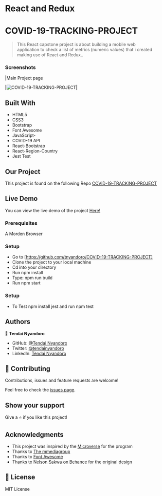 # React and Redux
# COVID-19-TRACKING-PROJECT


> This React capstone project is about building a mobile web application to check a list of metrics (numeric values) that i created making use of React and Redux..

### Screenshots

|Main Project page

|![COVID-19-TRACKING-PROJECT](https://user-images.githubusercontent.com/30318155/133264437-38ea7329-a9a9-47d3-8a71-39ca3c5c6c5c.png)|

## Built With

- HTML5
- CSS3
- Bootstrap
- Font Awesome
- JavaScript-
- COVID-19 API
- React-Bootstrap
- React-Region-Country
- Jest Test

## Our Project

This project is found on the following Repo [COVID-19-TRACKING-PROJECT](https://github.com/tnyandoro/COVID-19-TRACKING-PROJECT/)

## Live Demo

You can view the live demo of the project [Here!](https://tnyandoro.github.io/JavaScript-Capstone/)

### Prerequisites

A Morden Browser

### Setup
- Go to [https://github.com/tnyandoro/COVID-19-TRACKING-PROJECT]
- Clone the project to your local machine
- Cd into your directory
- Run npm install
- Type: npm run build
- Run npm start

### Setup
- To Test npm install jest and run npm test
## Authors

👤 **Tendai Nyandoro**

- GitHub: [@Tendai Nyandoro](https://github.com/tnyandoro)
- Twitter: [@tendainyandoro](https://twitter.com/tendainyandoro)
- LinkedIn: [Tendai Nyandoro](https://www.linkedin.com/in/tendai-nyandoro/)

## 🤝 Contributing

Contributions, issues and feature requests are welcome!

Feel free to check the [issues page](https://github.com/tnyandoro/restaurant-page-webpack/issues).

## Show your support

Give a ⭐️ if you like this project!

## Acknowledgments

- This project was inspired by the [Microverse](https://www.microverse.org/) for the  program
- Thanks to [The mmediagroup](https://covid-api.mmediagroup.fr//)
- Thanks to [Font Awesome](https://fontawesome.com/)
- Thanks to [ Nelson Sakwa on Behance](https://www.behance.net/sakwadesignstudio/) for the original design


## 📝 License

MIT License

